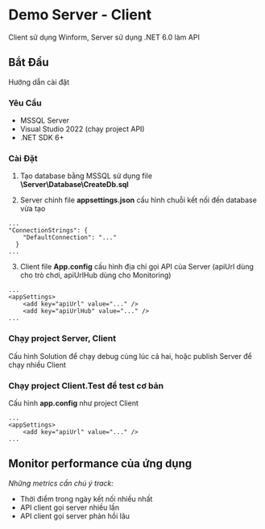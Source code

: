 ﻿# Demo Server - Client

Client sử dụng Winform, Server sử dụng .NET 6.0 làm API

## Bắt Đầu

Hướng dẫn cài đặt

### Yêu Cầu
- MSSQL Server
- Visual Studio 2022 (chạy project API)
- .NET SDK 6+

### Cài Đặt

1. Tạo database bằng MSSQL sử dụng file **\Server\Database\CreateDb.sql**

2. Server chỉnh file **appsettings.json** cấu hình chuỗi kết nối đến database vừa tạo
~~~
...
"ConnectionStrings": {
    "DefaultConnection": "..."
  }
...
~~~

3. Client file **App.config** cấu hình địa chỉ gọi API của Server (apiUrl dùng cho trò chơi, apiUrlHub dùng cho Monitoring)
~~~
...
<appSettings>
    <add key="apiUrl" value="..." />
    <add key="apiUrlHub" value="..." />
...
~~~

### Chạy project Server, Client
Cấu hình Solution để chạy debug cùng lúc cả hai, hoặc publish Server để chạy nhiều Client

### Chạy project Client.Test để test cơ bản

Cấu hình **app.config** như project Client
~~~
...
<appSettings>
    <add key="apiUrl" value="..." />
...
~~~

## Monitor performance của ứng dụng
*Những metrics cần chú ý track:*
- Thời điểm trong ngày kết nối nhiều nhất
- API client gọi server nhiều lần
- API client gọi server phản hồi lâu